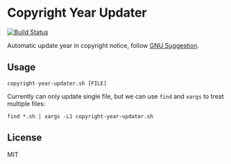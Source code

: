 # Copyright Year Updater

[![Build Status](https://travis-ci.org/fwolf/copyright-year-updater.sh.svg?branch=master)](https://travis-ci.org/fwolf/copyright-year-updater.sh)

Automatic update year in copyright notice, follow 
[GNU Suggestion](https://www.gnu.org/licenses/gpl-howto.html).


## Usage


    copyright-year-updater.sh [FILE]
    
Currently can only update single file, but we can use `find` and `xargs`  to
treat multiple files:

    find *.sh | xargs -L1 copyright-year-updater.sh


## License

MIT
